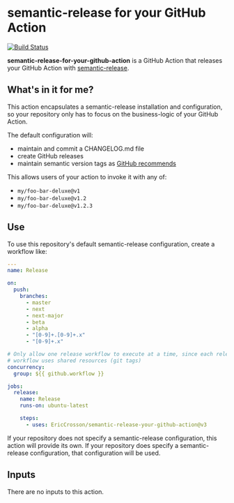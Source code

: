 # semantic-release for your GitHub Action

[![Build Status]](https://github.com/EricCrosson/semantic-release-your-github-action/actions/workflows/release.yml)

[build status]: https://github.com/EricCrosson/semantic-release-your-github-action/actions/workflows/release.yml/badge.svg?event=push

**semantic-release-for-your-github-action** is a GitHub Action that releases your GitHub Action with [semantic-release].

[semantic-release]: https://github.com/semantic-release/semantic-release

## What's in it for me?

This action encapsulates a semantic-release installation and configuration, so your repository only has to focus on the business-logic of your GitHub Action.

The default configuration will:

- maintain and commit a CHANGELOG.md file
- create GitHub releases
- maintain semantic version tags as [GitHub recommends]

[github recommends]: https://docs.github.com/en/actions/creating-actions/releasing-and-maintaining-actions#example-developer-process

This allows users of your action to invoke it with any of:

- `my/foo-bar-deluxe@v1`
- `my/foo-bar-deluxe@v1.2`
- `my/foo-bar-deluxe@v1.2.3`

## Use

To use this repository's default semantic-release configuration, create a workflow like:

```yaml
---
name: Release

on:
  push:
    branches:
      - master
      - next
      - next-major
      - beta
      - alpha
      - "[0-9]+.[0-9]+.x"
      - "[0-9]+.x"

# Only allow one release workflow to execute at a time, since each release
# workflow uses shared resources (git tags)
concurrency:
  group: ${{ github.workflow }}

jobs:
  release:
    name: Release
    runs-on: ubuntu-latest

    steps:
      - uses: EricCrosson/semantic-release-your-github-action@v3
```

If your repository does not specify a semantic-release configuration, this action will provide its own.
If your repository does specify a semantic-release configuration, that configuration will be used.

## Inputs

There are no inputs to this action.
